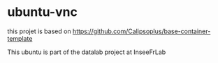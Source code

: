 # ubuntu-vnc
this projet is based on https://github.com/Calipsoplus/base-container-template

This ubuntu is part of the datalab project at InseeFrLab
